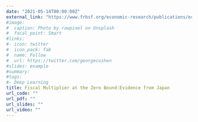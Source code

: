 ```yaml
---
date: "2021-05-14T00:00:00Z"
external_link: "https://www.frbsf.org/economic-research/publications/economic-letter/2021/may/fiscal-multiplier-at-zero-bound-evidence-from-japan/?amp"
#image:
#  caption: Photo by rawpixel on Unsplash
#  focal_point: Smart
#links:
#- icon: twitter
#  icon_pack: fab
#  name: Follow
#  url: https://twitter.com/georgecushen
#slides: example
#summary: 
#tags:
#- Deep Learning
title: Fiscal Multiplier at the Zero Bound:Evidence from Japan
url_code: ""
url_pdf: ""
url_slides: ""
url_video: ""
---
```


